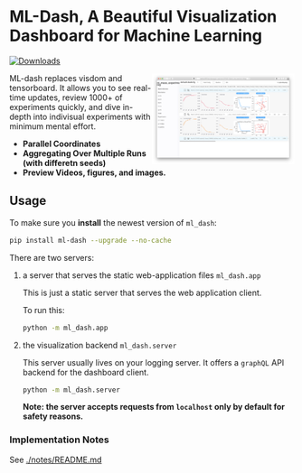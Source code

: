 # ML-Dash, A Beautiful Visualization Dashboard for Machine Learning

[![Downloads](http://pepy.tech/badge/ml-dash)](http://pepy.tech/project/ml-dash)

<img alt="hyperparameter column demo" src="figures/ml-dash-v0.1.0.png" align="right" width="50%"/>

ML-dash replaces visdom and tensorboard. It allows you to see real-time updates, review 1000+ of experiments quickly, and dive in-depth into indivisual experiments with minimum mental effort.

- **Parallel Coordinates**
- **Aggregating Over Multiple Runs (with differetn seeds)**
- **Preview Videos, figures, and images.**

## Usage

To make sure you **install** the newest version of `ml_dash`:
```bash
pip install ml-dash --upgrade --no-cache
```

There are two servers: 
1. a server that serves the static web-application files `ml_dash.app`

    This is just a static server that serves the web application client.
    
    To run this:
    
    ```bash
    python -m ml_dash.app
    ```
    
2. the visualization backend `ml_dash.server`

    This server usually lives on your logging server. It offers a `graphQL`
    API backend for the dashboard client.

    ```bash
    python -m ml_dash.server
    ```
    
    **Note: the server accepts requests from `localhost` only by default
     for safety reasons.**


### Implementation Notes

See [./notes/README.md](./notes/README.md)
